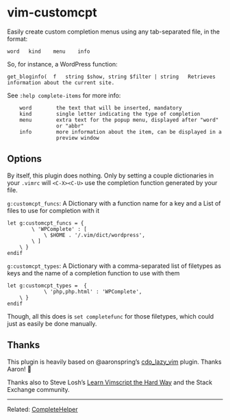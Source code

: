 # vim-customcpt

Easily create custom completion menus using any tab-separated file, in the format:

`word   kind    menu    info`

So, for instance, a WordPress function:

`get_bloginfo(	f	string $show, string $filter | string	Retrieves information about the current site.`

See `:help complete-items` for more info:

```
	word		the text that will be inserted, mandatory
	kind		single letter indicating the type of completion
	menu		extra text for the popup menu, displayed after "word"
				or "abbr"
	info		more information about the item, can be displayed in a
				preview window
```

## Options

By itself, this plugin does nothing. Only by setting a couple dictionaries in your `.vimrc` will `<C-X><C-U>` use the completion function generated by your file.

`g:customcpt_funcs`: A Dictionary with a function name for a key and a List of files to use for completion with it
```
let g:customcpt_funcs = {
		\ 'WPComplete' : [
			\ $HOME . '/.vim/dict/wordpress',
		\ ]
	\ }
endif
```
`g:customcpt_types`: A Dictionary with a comma-separated list of filetypes as keys and the name of a completion function to use with them
```
let g:customcpt_types =  {
			\ 'php,php.html' : 'WPComplete',
	\ }
endif
```

Though, all this does is `set completefunc` for those filetypes, which could just as easily be done manually.

## Thanks

This plugin is heavily based on @aaronspring&rsquo;s [cdo_lazy_vim](https://github.com/aaronspring/cdo_lazy_vim) plugin. Thanks Aaron! &#x1F44B;

Thanks also to Steve Losh&rsquo;s [Learn Vimscript the Hard Way](http://learnvimscriptthehardway.stevelosh.com) and the Stack Exchange community.

---

Related: [CompleteHelper](http://www.vim.org/scripts/script.php?script_id=3914)
